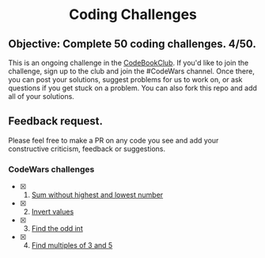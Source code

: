 <h1 align="center">Coding Challenges</h1>

## Objective: Complete 50 coding challenges. 4/50.

This is an ongoing challenge in the [CodeBookClub](https://madisonkanna.com/codebookclub). If you'd like to join the challenge, sign up to the club and join the #CodeWars channel. Once there, you can post your solutions, suggest problems for us to work on, or ask questions if you get stuck on a problem. You can also fork this repo and add all of your solutions. 

## Feedback request.
Please feel free to make a PR on any code you see and add your constructive criticism, feedback or suggestions. 

### CodeWars challenges


- [x] 1. [Sum without highest and lowest number](codewars/8kyu/Sum-without-highest-and-lowest-number)
- [x] 2. [Invert values](codewars/8kyu/Invert-values)
- [x] 3. [Find the odd int](codewars/6kyu/Find-the-odd-int)
- [x] 4. [Find multiples of 3 and 5](codewars/6kyu/Multiples-of-three-and-five)
